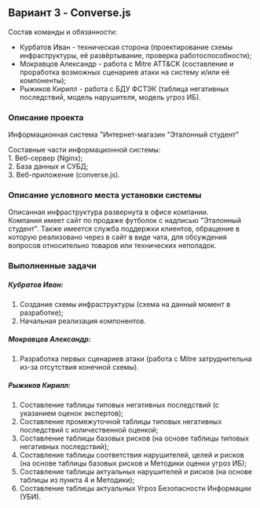 ## Вариант 3 - Converse.js

Состав команды и обязанности:
- Курбатов Иван - техническая сторона (проектирование схемы инфраструктуры, её развёртывание, проверка работоспособности);
- Мокравцов Александр - работа с Mitre ATT&CK (составление и проработка возможных сценариев атаки на систему и/или её компоненты);
- Рыжиков Кирилл - работа с БДУ ФСТЭК (таблица негативных последствий, модель нарушителя, модель угроз ИБ).

### Описание проекта

Информационная система "Интернет-магазин "Эталонный студент"

Составные части информационной системы:  
    1.  Веб-сервер (Nginx);  
    2.  База данных и СУБД;  
    3.  Веб-приложение (converse.js).

### Описание условного места установки системы

Описанная инфраструктура развернута в офисе компании.  
Компания имеет сайт по продаже футболок с надписью "Эталонный студент". Также имеется служба поддержки клиентов, обращение в которую реализовано через в сайт в виде чата, для обсуждения вопросов относительно товаров или технических неполадок.

### Выполненные задачи
##### Кубратов Иван:
1. Создание схемы инфраструктуры (схема на данный момент в разработке);  
2. Начальная реализация компонентов.
  
##### Мокравцов Александр:
1. Разработка первых сценариев атаки (работа с Mitre затруднительна из-за отсутствия конечной схемы).
  
##### Рыжиков Кирилл:
1. Составление таблицы типовых негативных последствий (с указанием оценок экспертов);  
2. Составление промежуточной таблицы типовых негативных последствий с количественной оценкой;  
3. Составление таблицы базовых рисков (на основе таблицы типовых негативных последствий);
4. Составление таблицы соответствия нарушителей, целей и рисков (на основе таблицы базовых рисков и Методики оценки угроз ИБ);
5. Составление таблицы актуальных нарушителей и рисков (на основе таблицы из пункта 4 и Методики);
6. Cоставление таблицы актуальных Угроз Безопасности Информации (УБИ).
